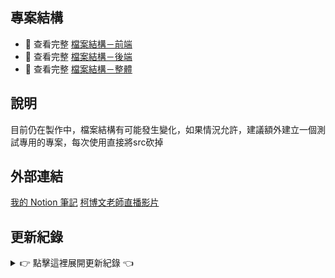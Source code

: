 ## 專案結構
- 📁 查看完整 [檔案結構－前端](./docs/檔案結構－前端.txt)
- 📁 查看完整 [檔案結構－後端](./docs/檔案結構－後端.txt)
- 📁 查看完整 [檔案結構－整體](./docs/檔案結構－整體.txt)


## 說明
目前仍在製作中，檔案結構有可能發生變化，如果情況允許，建議額外建立一個測試專用的專案，每次使用直接將src砍掉


## 外部連結
[我的 Notion 筆記](https://www.notion.so/1d5d07d9b596803dbaabc42779d44084)
[柯博文老師直播影片](https://www.youtube.com/playlist?list=PLkvu6TsdkQFqvlhPJt8uYu9Lpg8yEzb6h)



## 更新紀錄

<details>
<summary>👉 點擊這裡展開更新紀錄 👈</summary>

<hr>

<details>
<summary>0610｜railway雲端部屬除錯</summary>

- **更新**
  - 註冊功能檢查邏輯更新
  - railway的後端除錯完成，可順利用後端網址抓到雲端SQL資料

</details>

<details>
<summary>0609｜測試railway全端部屬</summary>

- **新增**
  - railway前後端連接GitHub部屬測試
- **更新**
  - 分離式部屬資料庫改為alwaysdata測試

</details>

<details>
<summary>0608｜進度丟失</summary>

- **新增**
  - 忘記更新了什麼，找不到紀錄了

</details>

<details>
<summary>0607｜註冊密碼加密與登入功能實作</summary>

- **新增**
  - 註冊密碼使用 bcrypt插件 進行 HASH加密
- **更新**
  - login功能委託GPT完成(尚未搞懂)
  - railway的users資料表重構

</details>

<details>
<summary>0606｜後端index.js插件功能拆分</summary>

- **新增**
  - 根據.env設定選擇當前資料庫
- **更新**
  - 將插件功能從後端index.js中拆出方便維護(cors、session、routes)
  - 建立login基本架構(未實作)

</details>

<details>
<summary>0605｜測試Azure雲端部屬與註冊資料傳到SQL</summary>

- **新增**
  - Azure雲端部屬，可抓取上面的SQL資料
- **更新**
  - 後端網站檔案重構(邏輯：index => routes => controllers => models => dao )
  - 註冊功能的資料順利上傳SQL

</details>

<details>
<summary>0604｜測試雲端分離式部屬與前端重構</summary>

- **新增**
  - 前端使用 Vercel 部屬，有人進入網頁時才會消耗額度，月初刷新
  - 後端使用 Render 部屬，每月可開啟 750 小時與限量額度，月初刷新(似乎可以自動休眠)
  - 資料庫使用 Railway 部屬，放上去後不用開啟也可以抓到資料
- **更新**
  - 前端網站檔案重構(邏輯：View => Page => Area)
  - 字體檔案從 ttf 轉為 woff2(更省空間)

</details>

<details>
<summary>0603｜註冊驗證碼實作</summary>

- **新增**
  - 註冊頁面的驗證碼圖片(需用cmd開後端)
  - 註冊頁面的驗證功能，但還需搞懂(需用cmd開後端)

</details>

<details>
<summary>0602｜前端設計基本結束</summary>

- **新增**
  - 後端連接雲端部屬抓取資料
- **更新**
  - 登入、註冊、會員頁面主體完成，未來應該只做細調

</details>

<details>
<summary>0529｜細調響應式設計與會員專區地址</summary>

- **新增**
  - 會員專區新增地址欄位
- **更新**
  - 登入與註冊頁面響應式細調

</details>

<details>
<summary>0528｜登入Vue頁面CSS重製完成</summary>

- **新增**
  - 會員專區HTML轉Vue完成
  - 資料庫的會員資料表初期設計
- **更新**
  - 登入頁面響應式完成

</details>

<details>
<summary>0527｜登入與註冊Vue頁面CSS重製(未完成)</summary>

- **更新**
  - 登入頁面歡迎區響應式完成、登入區未調整
  - 註冊頁面響應式重製完成

</details>

<details>
<summary>0526｜登入頁面CSS重製(未完成)</summary>

- **新增**
  - CSS響應式標準模板(感謝尤乙淳同學提供的樣板)
- **更新**
  - 開始將登入頁面的CSS完全重製，目前進度到設定版面寬度

</details>

<details>
<summary>0525｜會員專區HTML設計完成</summary>

- **新增**
  - 完整書籍資料EXCEL表格
- **更新**
  - 會員頁面完整設計完成，但只實裝個人設定分區

</details>

<details>
<summary>0524｜會員介面設定功能初期設計</summary>

- **新增**
  - 完整書籍資料EXCEL表格
- **更新**
  - 會員頁面設定區HTML設計

</details>

<details>
<summary>0523｜檔案結構重構與建立會員VUE</summary>

- **新增**
  - Vue會員頁面簡易建立完成
  - 會員頁面功能HTML功能規劃
  - 通用浮窗元件
- **更新**
  - 檔案結構整體重構
  - 登入區引用新增22條名言作者

</details>

<details>
<summary>0522｜註冊頁面驗證條件完善與響應式精修</summary>

- **更新**
  - 註冊頁面響應式設計細微調整並美化
  - 驗證條件細條規則與提示詞
  - 註冊步驟元件所有文字整理至 data.message 集中管理

</details>

<details>
<summary>0521｜註冊頁面完成元件化、驗證條件與響應式</summary>

- **更新**
  - 註冊頁面完成元件化
  - 註冊頁面基本驗證功能完成
  - 註冊頁面基本響應式設計完成

</details>

<details>
<summary>0520｜註冊頁面Step1完成元件化與驗證條件</summary>

- **更新**
  - 註冊頁面的 Step1 完成元件化
  - Step1 的帳號、密碼、重複密碼的驗證功能完成

</details>

<details>
<summary>0519｜更新字體與 VUE 註冊頁面元件化 (未完成)</summary>

- **新增**
  - src新增王翰宗開源系列字體(根目錄有設捷徑)
- **更新**
  - 註冊頁面嘗試元件化，但尚未完成

</details>

<details>
<summary>0518｜會員專區 WEB 與 登入註冊 VUE</summary>

- **新增**
  - 會員專區初步功能完成
  - 增加 檔案結構與待更新 備忘文件
- **更新**
  - 將 登入與註冊 轉成VUE寫法(src資料夾)

</details>

<details>
#<summary>0517｜註冊與登入頁面 - WEB 初版</summary>

- **新增**
  - 登入頁面大致效果展示
  - 註冊頁面簡易流程展示(未完成)
  - 使用 Themes.css 來統一管理主題顏色

</details>

</details>